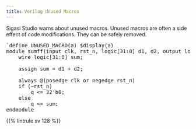 ```yaml
---
title: Verilog Unused Macros
---
```


Sigasi Studio warns about unused macros. Unused macros are
often a side effect of code modifications. They can be safely removed.

<pre>
`define <span class="warning">UNUSED_MACRO</span>(a) $display(a)
module sumff(input clk, rst_n, logic[31:0] d1, d2, output logic[31:0] q);
    wire logic[31:0] sum;

    assign sum = d1 + d2;

    always @(posedge clk or negedge rst_n)
    if (~rst_n)
        q <= 32'b0;
    else
        q <= sum;
endmodule
</pre>

{{% lintrule sv 128 %}}
